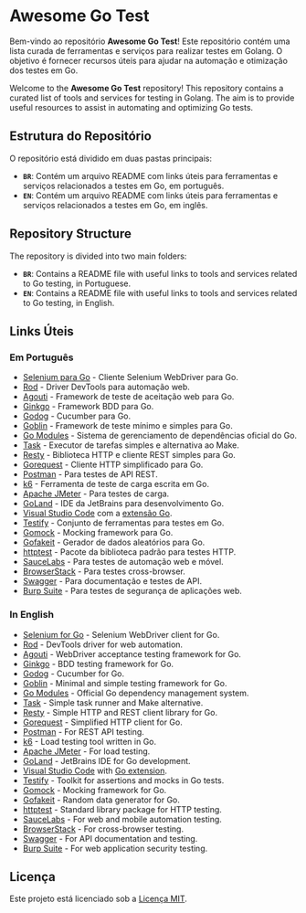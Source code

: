 # Awesome Go Test

Bem-vindo ao repositório **Awesome Go Test**! Este repositório contém uma lista curada de ferramentas e serviços para realizar testes em Golang. O objetivo é fornecer recursos úteis para ajudar na automação e otimização dos testes em Go.

Welcome to the **Awesome Go Test** repository! This repository contains a curated list of tools and services for testing in Golang. The aim is to provide useful resources to assist in automating and optimizing Go tests.

## Estrutura do Repositório

O repositório está dividido em duas pastas principais:

- **`BR`**: Contém um arquivo README com links úteis para ferramentas e serviços relacionados a testes em Go, em português.
- **`EN`**: Contém um arquivo README com links úteis para ferramentas e serviços relacionados a testes em Go, em inglês.

## Repository Structure

The repository is divided into two main folders:

- **`BR`**: Contains a README file with useful links to tools and services related to Go testing, in Portuguese.
- **`EN`**: Contains a README file with useful links to tools and services related to Go testing, in English.

## Links Úteis

### Em Português

- [Selenium para Go](https://github.com/tebeka/selenium) - Cliente Selenium WebDriver para Go.
- [Rod](https://github.com/go-rod/rod) - Driver DevTools para automação web.
- [Agouti](https://github.com/sclevine/agouti) - Framework de teste de aceitação web para Go.
- [Ginkgo](https://github.com/onsi/ginkgo) - Framework BDD para Go.
- [Godog](https://github.com/cucumber/godog) - Cucumber para Go.
- [Goblin](https://github.com/franela/goblin) - Framework de teste mínimo e simples para Go.
- [Go Modules](https://github.com/golang/go/wiki/Modules) - Sistema de gerenciamento de dependências oficial do Go.
- [Task](https://taskfile.dev/) - Executor de tarefas simples e alternativa ao Make.
- [Resty](https://github.com/go-resty/resty) - Biblioteca HTTP e cliente REST simples para Go.
- [Gorequest](https://github.com/parnurzeal/gorequest) - Cliente HTTP simplificado para Go.
- [Postman](https://www.postman.com/) - Para testes de API REST.
- [k6](https://k6.io/) - Ferramenta de teste de carga escrita em Go.
- [Apache JMeter](https://jmeter.apache.org/) - Para testes de carga.
- [GoLand](https://www.jetbrains.com/go/) - IDE da JetBrains para desenvolvimento Go.
- [Visual Studio Code](https://code.visualstudio.com/) com a [extensão Go](https://marketplace.visualstudio.com/items?itemName=golang.Go).
- [Testify](https://github.com/stretchr/testify) - Conjunto de ferramentas para testes em Go.
- [Gomock](https://github.com/golang/mock) - Mocking framework para Go.
- [Gofakeit](https://github.com/brianvoe/gofakeit) - Gerador de dados aleatórios para Go.
- [httptest](https://golang.org/pkg/net/http/httptest/) - Pacote da biblioteca padrão para testes HTTP.
- [SauceLabs](https://saucelabs.com/) - Para testes de automação web e móvel.
- [BrowserStack](https://www.browserstack.com/) - Para testes cross-browser.
- [Swagger](https://swagger.io/) - Para documentação e testes de API.
- [Burp Suite](https://portswigger.net/burp) - Para testes de segurança de aplicações web.

### In English

- [Selenium for Go](https://github.com/tebeka/selenium) - Selenium WebDriver client for Go.
- [Rod](https://github.com/go-rod/rod) - DevTools driver for web automation.
- [Agouti](https://github.com/sclevine/agouti) - WebDriver acceptance testing framework for Go.
- [Ginkgo](https://github.com/onsi/ginkgo) - BDD testing framework for Go.
- [Godog](https://github.com/cucumber/godog) - Cucumber for Go.
- [Goblin](https://github.com/franela/goblin) - Minimal and simple testing framework for Go.
- [Go Modules](https://github.com/golang/go/wiki/Modules) - Official Go dependency management system.
- [Task](https://taskfile.dev/) - Simple task runner and Make alternative.
- [Resty](https://github.com/go-resty/resty) - Simple HTTP and REST client library for Go.
- [Gorequest](https://github.com/parnurzeal/gorequest) - Simplified HTTP client for Go.
- [Postman](https://www.postman.com/) - For REST API testing.
- [k6](https://k6.io/) - Load testing tool written in Go.
- [Apache JMeter](https://jmeter.apache.org/) - For load testing.
- [GoLand](https://www.jetbrains.com/go/) - JetBrains IDE for Go development.
- [Visual Studio Code](https://code.visualstudio.com/) with [Go extension](https://marketplace.visualstudio.com/items?itemName=golang.Go).
- [Testify](https://github.com/stretchr/testify) - Toolkit for assertions and mocks in Go tests.
- [Gomock](https://github.com/golang/mock) - Mocking framework for Go.
- [Gofakeit](https://github.com/brianvoe/gofakeit) - Random data generator for Go.
- [httptest](https://golang.org/pkg/net/http/httptest/) - Standard library package for HTTP testing.
- [SauceLabs](https://saucelabs.com/) - For web and mobile automation testing.
- [BrowserStack](https://www.browserstack.com/) - For cross-browser testing.
- [Swagger](https://swagger.io/) - For API documentation and testing.
- [Burp Suite](https://portswigger.net/burp) - For web application security testing.

## Licença

Este projeto está licenciado sob a [Licença MIT](LICENSE).
